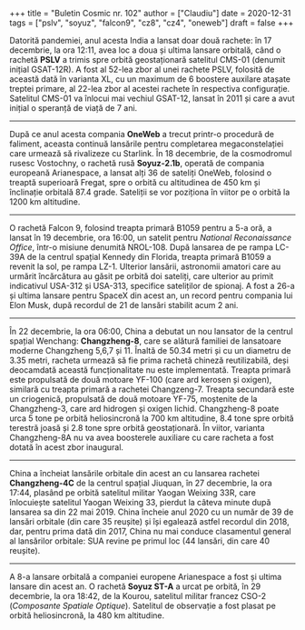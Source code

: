 +++
title = "Buletin Cosmic nr. 102"
author = ["Claudiu"]
date = 2020-12-31
tags = ["pslv", "soyuz", "falcon9", "cz8", "cz4", "oneweb"]
draft = false
+++

Datorită pandemiei, anul acesta India a lansat doar două rachete: în 17 decembrie, la ora 12:11, avea loc a doua și ultima lansare orbitală, când o rachetă **PSLV** a trimis spre orbită geostaționară satelitul CMS-01 (denumit inițial GSAT-12R). A fost al 52-lea zbor al unei rachete PSLV, folosită de această dată în varianta XL, cu un maximum de 6 boostere auxilare atașate treptei primare, al 22-lea zbor al acestei rachete în respectiva configurație. Satelitul CMS-01 va înlocui mai vechiul GSAT-12, lansat în 2011 și care a avut inițial o speranță de viață de 7 ani.

---

După ce anul acesta compania **OneWeb** a trecut printr-o procedură de faliment, aceasta continuă lansările pentru completarea megaconstelației care urmează să rivalizeze cu Starlink. În 18 decembrie, de la cosmodromul rusesc Vostochny, o rachetă rusă **Soyuz-2.1b**, operată de compania europeană Arianespace, a lansat alți 36 de sateliți OneWeb, folosind o treaptă superioară Fregat, spre o orbită cu altitudinea de 450 km și înclinație orbitală 87.4 grade. Sateliții se vor poziționa în viitor pe o orbită la 1200 km altitudine.

---

O rachetă Falcon 9, folosind treapta primară B1059 pentru a 5-a oră, a lansat în 19 decembrie, ora 16:00, un satelit pentru _National Reconaissance Office_, într-o misiune denumită NROL-108. După lansarea de pe rampa LC-39A de la centrul spațial Kennedy din Florida, treapta primară B1059 a revenit la sol, pe rampa LZ-1. Ulterior lansării, astronomii amatori care au urmărit încărcătura au găsit pe orbită doi sateliți, care ulterior au primit indicativul USA-312 și USA-313, specifice sateliților de spionaj. A fost a 26-a și ultima lansare pentru SpaceX din acest an, un record pentru compania lui Elon Musk, după recordul de 21 de lansări stabilit acum 2 ani.

---

În 22 decembrie, la ora 06:00, China a debutat un nou lansator de la centrul spațial Wenchang: **Changzheng-8**, care se alătură familiei de lansatoare moderne Changzheng 5,6,7 și 11. Înaltă de 50.34 metri și cu un diametru de 3.35 metri, racheta urmează să fie prima rachetă chineză reutilizabilă, deși deocamdată această funcționalitate nu este implementată. Treapta primară este propulsată de două motoare YF-100 (care ard kerosen și oxigen), similară cu treapta primară a rachetei Changzeng-7. Treapta secundară este un criogenică, propulsată de două motoare YF-75, moștenite de la Changzheng-3, care ard hidrogen și oxigen lichid. Changzheng-8 poate urca 5 tone pe orbită heliosincronă la 700 km altitudine, 8.4 tone spre orbită terestră joasă și 2.8 tone spre orbită geostaționară. În viitor, varianta Changzheng-8A nu va avea boosterele auxiliare cu care racheta a fost dotată în acest zbor inaugural.

---

China a încheiat lansările orbitale din acest an cu lansarea rachetei **Changzheng-4C** de la centrul spațial Jiuquan, în 27 decembrie, la ora 17:44, plasând pe orbită satelitul militar Yaogan Weixing 33R, care înlocuiește satelitul Yaogan Weixing 33, pierdut la câteva minute după lansarea sa din 22 mai 2019. China încheie anul 2020 cu un număr de 39 de lansări orbitale (din care 35 reușite) și își egalează astfel recordul din 2018, dar, pentru prima dată din 2017, China nu mai conduce clasamentul general al lansărilor orbitale: SUA revine pe primul loc (44 lansări, din care 40 reușite).

---

A 8-a lansare orbitală a companiei europene Arianespace a fost și ultima lansare din acest an. O rachetă **Soyuz ST-A** a urcat pe orbită, în 29 decembrie, la ora 18:42, de la Kourou, satelitul militar francez CSO-2 (_Composante Spatiale Optique_). Satelitul de observație a fost plasat pe orbită heliosincronă, la 480 km altitudine.
